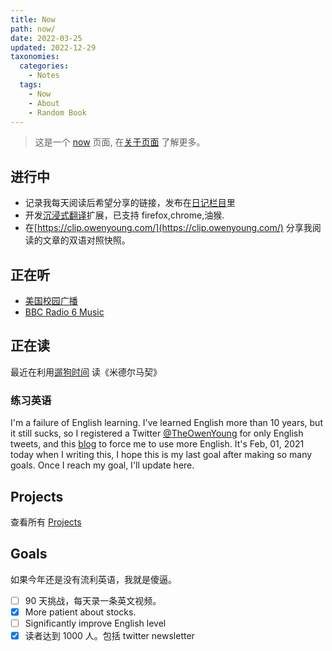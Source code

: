 ```yaml
---
title: Now
path: now/
date: 2022-03-25
updated: 2022-12-29
taxonomies:
  categories:
    - Notes
  tags:
    - Now
    - About
    - Random Book
---
```


> 这是一个 [now](https://nownownow.com/about) 页面, 在[关于页面](/content/pages/about.md)
> 了解更多。

<!-- more -->

## 进行中

- 记录我每天阅读后希望分享的链接，发布在[日记栏目](/categories/journal/)里
- 开发[沉浸式翻译](https://immersive-translate.owenyoung.com/)扩展，已支持 firefox,chrome,油猴.
- 在[https://clip.owenyoung.com/](https://clip.owenyoung.com/) 分享我阅读的文章的双语对照快照。

## 正在听

- [美国校园广播](https://www.campus-fm.com/)
- [BBC Radio 6 Music](https://www.bbc.co.uk/sounds/play/live:bbc_6music)

## 正在读

最近在利用[遛狗时间](/content/blog/reading-while-walking-dogs.md) 读《米德尔马契》

### 练习英语

I'm a failure of English learning. I've learned English more than 10 years, but
it still sucks, so I registered a Twitter
[@TheOwenYoung](https://twitter.com/TheOwenYoung) for only English tweets, and
this [blog](https://blog.owenyoung.com) to force me to use more English. It's
Feb, 01, 2021 today when I writing this, I hope this is my last goal after
making so many goals. Once I reach my goal, I'll update here.

## Projects

查看所有 [Projects](/content/projects.md)

## Goals

如果今年还是没有流利英语，我就是傻逼。

- [ ] 90 天挑战，每天录一条英文视频。
- [x] More patient about stocks.
- [ ] Significantly improve English level
- [x] 读者达到 1000 人。包括 twitter newsletter
